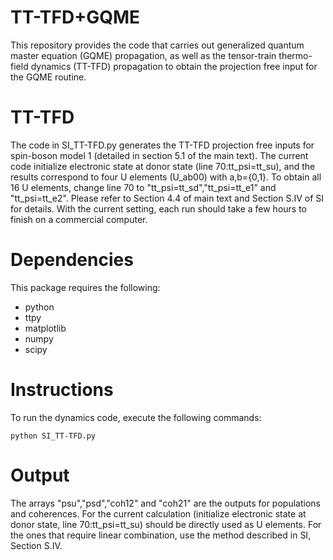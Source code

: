 # TT-TFD+GQME
This repository provides the code that carries out generalized quantum master equation (GQME) propagation, as well as the tensor-train thermo-field dynamics (TT-TFD) propagation to obtain the projection free input for the GQME routine. 

# TT-TFD
The code in SI_TT-TFD.py generates the TT-TFD projection free inputs for spin-boson model 1 (detailed in section 5.1 of the main text). The current code initialize electronic state at donor state (line 70:tt_psi=tt_su), and the results correspond to four U elements (U_ab00) with a,b={0,1}. To obtain all 16 U elements, change line 70 to "tt_psi=tt_sd","tt_psi=tt_e1" and "tt_psi=tt_e2". Please refer to Section 4.4 of main text and Section S.IV of SI for details. With the current setting, each run should take a few hours to finish on a commercial computer. 

# Dependencies
 
 This package requires the following:
 
 - python
 - ttpy
 - matplotlib
 - numpy
 - scipy

 
 # Instructions
 
 To run the dynamics code, execute the following commands:
 
 ```
 python SI_TT-TFD.py
 ```

# Output
The arrays "psu","psd","coh12" and "coh21" are the outputs for populations and coherences. For the current calculation (initialize electronic state at donor state, line 70:tt_psi=tt_su) should be directly used as U elements. For the ones that require linear combination, use the method described in SI, Section S.IV. 
